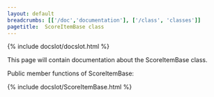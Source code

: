 ```yaml
---
layout: default
breadcrumbs: [['/doc','documentation'], ['/class', 'classes']]
pagetitle:  ScoreItemBase class
---
```


{% include docslot/docslot.html %}

This page will contain documentation about the ScoreItemBase class.

Public member functions of ScoreItemBase:

{% include docslot/ScoreItemBase.html %}



